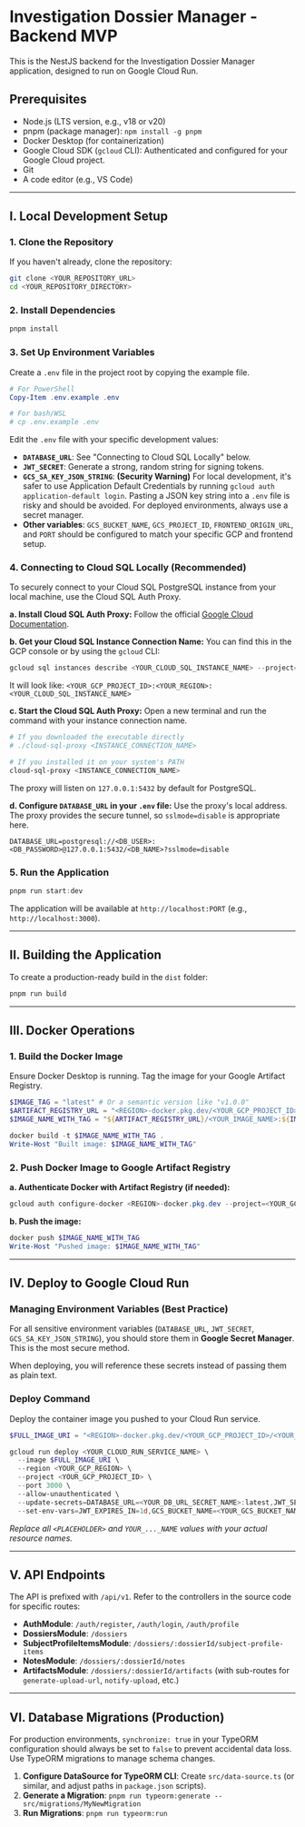 # Investigation Dossier Manager - Backend MVP

This is the NestJS backend for the Investigation Dossier Manager application, designed to run on Google Cloud Run.

## Prerequisites

* Node.js (LTS version, e.g., v18 or v20)
* pnpm (package manager): `npm install -g pnpm`
* Docker Desktop (for containerization)
* Google Cloud SDK (`gcloud` CLI): Authenticated and configured for your Google Cloud project.
* Git
* A code editor (e.g., VS Code)

---

## I. Local Development Setup

### 1. Clone the Repository

If you haven't already, clone the repository:
```bash
git clone <YOUR_REPOSITORY_URL>
cd <YOUR_REPOSITORY_DIRECTORY>
```

### 2. Install Dependencies

```powershell
pnpm install
```

### 3. Set Up Environment Variables

Create a `.env` file in the project root by copying the example file.

```powershell
# For PowerShell
Copy-Item .env.example .env

# For bash/WSL
# cp .env.example .env
```

Edit the `.env` file with your specific development values:

* **`DATABASE_URL`**: See "Connecting to Cloud SQL Locally" below.
* **`JWT_SECRET`**: Generate a strong, random string for signing tokens.
* **`GCS_SA_KEY_JSON_STRING`**: **(Security Warning)** For local development, it's safer to use Application Default Credentials by running `gcloud auth application-default login`. Pasting a JSON key string into a `.env` file is risky and should be avoided. For deployed environments, always use a secret manager.
* **Other variables**: `GCS_BUCKET_NAME`, `GCS_PROJECT_ID`, `FRONTEND_ORIGIN_URL`, and `PORT` should be configured to match your specific GCP and frontend setup.

### 4. Connecting to Cloud SQL Locally (Recommended)

To securely connect to your Cloud SQL PostgreSQL instance from your local machine, use the Cloud SQL Auth Proxy.

**a. Install Cloud SQL Auth Proxy:** Follow the official [Google Cloud Documentation](https://cloud.google.com/sql/docs/postgres/sql-proxy).

**b. Get your Cloud SQL Instance Connection Name:**
You can find this in the GCP console or by using the `gcloud` CLI:
```powershell
gcloud sql instances describe <YOUR_CLOUD_SQL_INSTANCE_NAME> --project=<YOUR_GCP_PROJECT_ID> --format="value(connectionName)"
```
It will look like: `<YOUR_GCP_PROJECT_ID>:<YOUR_REGION>:<YOUR_CLOUD_SQL_INSTANCE_NAME>`

**c. Start the Cloud SQL Auth Proxy:**
Open a new terminal and run the command with your instance connection name.
```powershell
# If you downloaded the executable directly
# ./cloud-sql-proxy <INSTANCE_CONNECTION_NAME>

# If you installed it on your system's PATH
cloud-sql-proxy <INSTANCE_CONNECTION_NAME>
```
The proxy will listen on `127.0.0.1:5432` by default for PostgreSQL.

**d. Configure `DATABASE_URL` in your `.env` file:**
Use the proxy's local address. The proxy provides the secure tunnel, so `sslmode=disable` is appropriate here.
```
DATABASE_URL=postgresql://<DB_USER>:<DB_PASSWORD>@127.0.0.1:5432/<DB_NAME>?sslmode=disable
```

### 5. Run the Application

```powershell
pnpm run start:dev
```
The application will be available at `http://localhost:PORT` (e.g., `http://localhost:3000`).

---

## II. Building the Application

To create a production-ready build in the `dist` folder:
```powershell
pnpm run build
```

---

## III. Docker Operations

### 1. Build the Docker Image
Ensure Docker Desktop is running. Tag the image for your Google Artifact Registry.

```powershell
$IMAGE_TAG = "latest" # Or a semantic version like "v1.0.0"
$ARTIFACT_REGISTRY_URL = "<REGION>-docker.pkg.dev/<YOUR_GCP_PROJECT_ID>/<YOUR_REPO_NAME>"
$IMAGE_NAME_WITH_TAG = "${ARTIFACT_REGISTRY_URL}/<YOUR_IMAGE_NAME>:${IMAGE_TAG}"

docker build -t $IMAGE_NAME_WITH_TAG .
Write-Host "Built image: $IMAGE_NAME_WITH_TAG"
```

### 2. Push Docker Image to Google Artifact Registry

**a. Authenticate Docker with Artifact Registry (if needed):**
```powershell
gcloud auth configure-docker <REGION>-docker.pkg.dev --project=<YOUR_GCP_PROJECT_ID>
```
**b. Push the image:**
```powershell
docker push $IMAGE_NAME_WITH_TAG
Write-Host "Pushed image: $IMAGE_NAME_WITH_TAG"
```

---

## IV. Deploy to Google Cloud Run

### Managing Environment Variables (Best Practice)
For all sensitive environment variables (`DATABASE_URL`, `JWT_SECRET`, `GCS_SA_KEY_JSON_STRING`), you should store them in **Google Secret Manager**. This is the most secure method.

When deploying, you will reference these secrets instead of passing them as plain text.

### Deploy Command
Deploy the container image you pushed to your Cloud Run service.

```powershell
$FULL_IMAGE_URI = "<REGION>-docker.pkg.dev/<YOUR_GCP_PROJECT_ID>/<YOUR_REPO_NAME>/<YOUR_IMAGE_NAME>:latest"

gcloud run deploy <YOUR_CLOUD_RUN_SERVICE_NAME> \
  --image $FULL_IMAGE_URI \
  --region <YOUR_GCP_REGION> \
  --project <YOUR_GCP_PROJECT_ID> \
  --port 3000 \
  --allow-unauthenticated \
  --update-secrets=DATABASE_URL=<YOUR_DB_URL_SECRET_NAME>:latest,JWT_SECRET=<YOUR_JWT_SECRET_NAME>:latest,GCS_SA_KEY_JSON_STRING=<YOUR_GCS_KEY_SECRET_NAME>:latest \
  --set-env-vars=JWT_EXPIRES_IN=1d,GCS_BUCKET_NAME=<YOUR_GCS_BUCKET_NAME>,GCS_PROJECT_ID=<YOUR_GCP_PROJECT_ID>,FRONTEND_ORIGIN_URL=<YOUR_FRONTEND_URL>
```
*Replace all `<PLACEHOLDER>` and `YOUR_..._NAME` values with your actual resource names.*

---

## V. API Endpoints

The API is prefixed with `/api/v1`. Refer to the controllers in the source code for specific routes:

* **AuthModule**: `/auth/register`, `/auth/login`, `/auth/profile`
* **DossiersModule**: `/dossiers`
* **SubjectProfileItemsModule**: `/dossiers/:dossierId/subject-profile-items`
* **NotesModule**: `/dossiers/:dossierId/notes`
* **ArtifactsModule**: `/dossiers/:dossierId/artifacts` (with sub-routes for `generate-upload-url`, `notify-upload`, etc.)

---

## VI. Database Migrations (Production)

For production environments, `synchronize: true` in your TypeORM configuration should always be set to `false` to prevent accidental data loss. Use TypeORM migrations to manage schema changes.

1.  **Configure DataSource for TypeORM CLI**: Create `src/data-source.ts` (or similar, and adjust paths in `package.json` scripts).
2.  **Generate a Migration**: `pnpm run typeorm:generate -- src/migrations/MyNewMigration`
3.  **Run Migrations**: `pnpm run typeorm:run`
